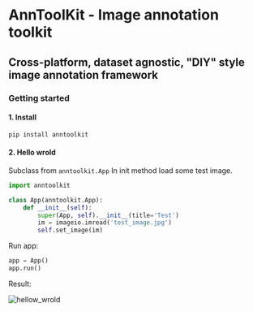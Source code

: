 # AnnToolKit - Image annotation toolkit
## Cross-platform, dataset agnostic, "DIY" style image annotation framework

### Getting started

#### 1. Install

`pip install anntoolkit`

#### 2. Hello wrold
Subclass from `anntoolkit.App`
In init method load some test image.

``` python
import anntoolkit

class App(anntoolkit.App):
    def __init__(self):
        super(App, self).__init__(title='Test')        
        im = imageio.imread('test_image.jpg')
        self.set_image(im)

```
Run app:

``` python
app = App()
app.run()
```

Result:

![hellow_wrold](https://user-images.githubusercontent.com/3229783/90511347-2c2c0f00-e111-11ea-91eb-a918f2f55288.png)
